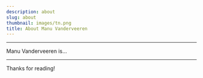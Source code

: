 ```yaml
---
description: about
slug: about
thumbnail: images/tn.png
title: About Manu Vanderveeren
---
```


---------------------------
Manu Vanderveeren is...

---------------------------

Thanks for reading!
